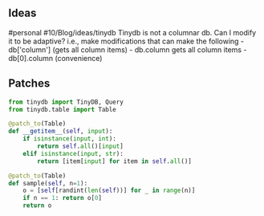 ## Ideas
#personal #10/Blog/ideas/tinydb Tinydb is not a columnar db. Can I modify it to be adaptive? i.e., make modifications that can make the following
	- db['column'] (gets all column items)
	- db.column gets all column items
	- db[0].column (convenience)


## Patches
```python
from tinydb import TinyDB, Query
from tinydb.table import Table

@patch_to(Table)
def __getitem__(self, input):
    if isinstance(input, int):
        return self.all()[input]
    elif isinstance(input, str):
        return [item[input] for item in self.all()]

@patch_to(Table)
def sample(self, n=1):
    o = [self[randint(len(self))] for _ in range(n)]
    if n == 1: return o[0]
    return o
```
